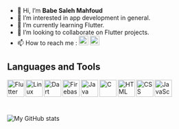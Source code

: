 - 👋 Hi, I’m **Babe Saleh Mahfoud**
- 👀 I’m interested in 
app development in general.
- 🌱 I’m currently learning Flutter.
- 💞️ I’m looking to collaborate on Flutter projects. <br />
- 📫 How to reach me : 
     [<img  alt="Babe Saleh Mahfoud | LinkedIn" width="22px" src="https://cdn.jsdelivr.net/npm/simple-icons@v3/icons/linkedin.svg" />][linkedin]
     [<img  alt="Babe Saleh Mahfoud | Instagram" width="22px" src="https://img.icons8.com/ios-filled/344/telegram-app.png" />][telegram]


## Languages and Tools
<img align="left" alt="Flutter" width="40px" src="https://img.icons8.com/fluency/344/flutter.png" /> 
<img align="left" alt="Linux" width="40px" src="https://www.freepnglogos.com/uploads/linux-png/file-icons-flat-linux-svg-wikimedia-commons-6.png" /> 
<img align="left" alt="Dart" width="40px" src="https://img.icons8.com/color/344/dart.png" /> 
<img align="left" alt="Firebase" width="40px" src="https://img.icons8.com/color/344/firebase.png" /> 
<img align="left" alt="Java" width="40px" src="https://img.icons8.com/color/344/java-coffee-cup-logo--v1.png" /> 
<img align="left" alt="C" width="40px" src="https://img.icons8.com/color/344/c-programming.png" /> 
<img align="left" alt="HTML" width="40px" src="https://img.icons8.com/color/344/html-5--v1.png" />
<img align="left" alt="CSS" width="40px" src="https://img.icons8.com/color/344/css3.png"/>  
<img align="left" alt="JavaScript" width="40px" src="https://img.icons8.com/color/344/javascript--v1.png" /> <br /> <br /> 

[telegram]: https://t.me/Babe_Saleh_Mahfoud
[linkedin]: https://www.linkedin.com/in/babe-saleh-mahfoud-519b52200/
<br /> <br /> 
![My GitHub stats](https://github-readme-stats.vercel.app/api?username=babe-saleh-mahfoud&show_icons=true&theme=radical&count_private=true)


<!---
babe-saleh-mahfoud/babe-saleh-mahfoud is a ✨ special ✨ repository because its `README.md` (this file) appears on your GitHub profile.
You can click the Preview link to take a look at your changes.
--->
